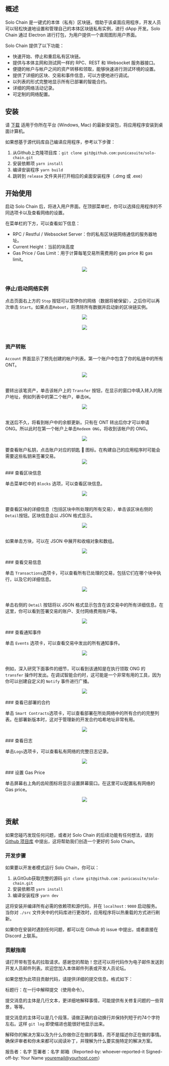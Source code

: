 

## 概述

Solo Chain 是一键式的本体（私有）区块链。借助于该桌面应用程序，开发人员可以轻松快速地设置和管理自己的本体区块链私有实例，进行 dApp 开发。Solo Chain 通过 Electron 进行打包，为用户提供一个直观图形用户界面。

Solo Chain 提供了以下功能：

- 快速开始、停止和重启私有区块链。
- 提供与本体主网和测试网一样的 RPC、REST 和 Websocket 服务器接口。
- 便捷的帐户与帐户之间的资产转移和领取，能够快速进行测试环境的设置。
- 提供了详细的区块、交易和事件信息，可以方便地进行调试。
- 以列表的形式完整地显示所有已部署的智能合约。
- 详细的网络活动记录。
- 可定制的网络配置。


## 安装

请 [下载](https://github.com/punicasuite/solo-chain/releases) 适用于你所在平台 (Windows, Mac) 的最新安装包，将应用程序安装到桌面计算机。

如果想基于源代码库自己编译应用程序，参考以下步骤：

1. 从Github上克隆项目库：`git clone git@github.com:punicasuite/solo-chain.git`
2. 安装依赖项 `yarn install`
3. 编译安装程序 `yarn build`
4. 跳转到 `release` 文件夹并打开相应的桌面安装程序（.dmg 或 .exe）


## 开始使用

启动 Solo Chain 后，将进入用户界面。在顶部菜单栏，你可以选择应用程序的不同选项卡以及查看网络的设置。

在菜单栏的下方，可以查看如下信息：

- RPC / Restful / Websocket Server：你的私有区块链网络通信的服务器地址。
- Current Height：当前的块高度
- Gas Price / Gas Limit：用于计算每笔交易所需费用的 gas price 和 gas limit。

<div align="center"><img src="https://raw.githubusercontent.com/ontio/documentation/master/dev-website-docs/assets/solo-chain/01-menu-bar.png"><br><br></div>

### 停止/启动网络实例

点击页面右上方的 `Stop` 按钮可以暂停你的网络（数据将被保留），之后你可以再次单击 `Start`。如果点击`Reboot`，将清除所有数据并启动新的区块链实例。

<div align="center"><img src="https://raw.githubusercontent.com/ontio/documentation/master/dev-website-docs/assets/solo-chain/03-stop-reboot.png"><br><br></div>

<div align="center"><img src="https://raw.githubusercontent.com/ontio/documentation/master/dev-website-docs/assets/solo-chain/04-start.png"><br><br></div>

### 资产转账

`Account` 界面显示了预先创建的帐户列表。第一个账户中包含了你的私链中的所有ONT。

<div align="center"><img src="https://raw.githubusercontent.com/ontio/documentation/master/dev-website-docs/assets/solo-chain/05-starting-account.png" ><br><br></div>

要转出该笔资产，单击该帐户上的 `Transfer` 按钮，在显示的窗口中填入转入的账户地址，例如列表中的第二个帐户，单击`OK`。

<div align="center">
  <img src="https://raw.githubusercontent.com/ontio/documentation/master/dev-website-docs/assets/solo-chain/06-transfer.png" ><br><br>
</div>

发送后不久，将看到帐户中的余额更新。只有在 ONT 转出后你才可以申请 ONG。所以此时在第一个帐户上单击`Redeem ONG`，将收到该帐户的 ONG。

<div align="center">
  <img src="https://raw.githubusercontent.com/ontio/documentation/master/dev-website-docs/assets/solo-chain/07-claim.png" ><br><br>
</div>
要查看账户私钥，点击账户对应的钥匙 🔑 图标。在构建自己的应用程序时可能会需要这些私钥来签署交易。

<div align="center">
  <img src="https://raw.githubusercontent.com/ontio/documentation/master/dev-website-docs/assets/solo-chain/08-pk.png" ><br><br>
</div>
### 查看区块信息

单击菜单栏中的 `Blocks` 选项，可以查看区块信息。

<div align="center">
  <img src="https://raw.githubusercontent.com/ontio/documentation/master/dev-website-docs/assets/solo-chain/09-blocks.png" ><br><br>
</div>

要查看区块的详细信息（包括区块中所处理的所有交易），单击该区块右侧的 `Detail`按钮。区块信息会以 JSON 格式显示。

<div align="center">
  <img src="https://raw.githubusercontent.com/ontio/documentation/master/dev-website-docs/assets/solo-chain/10-block-detail.png" ><br><br>
</div>

如果单击方块，可以在 JSON 中展开和收缩对象和数组。

<div align="center">
  <img src="https://raw.githubusercontent.com/ontio/documentation/master/dev-website-docs/assets/solo-chain/11-block-detail-open.png" ><br><br>
</div>
### 查看交易信息

单击 `Transactions`选项卡，可以查看所有已处理的交易，包括它们在哪个块中执行，以及它的详细信息。

<div align="center">
  <img src="https://raw.githubusercontent.com/ontio/documentation/master/dev-website-docs/assets/solo-chain/12-transactions.png" ><br><br>
</div>

单击右侧的 `Detail` 按钮将以 JSON 格式显示包含在该交易中的所有详细信息。在这里，你可以看到签署交易的账户、支付网络费用账户等。

<div align="center">
  <img src="https://raw.githubusercontent.com/ontio/documentation/master/dev-website-docs/assets/solo-chain/13-tx-details.png" ><br><br>
</div>
### 查看通知事件

单击 `Events` 选项卡，可以查看交易中发出的所有通知事件。

<div align="center">
  <img src="https://raw.githubusercontent.com/ontio/documentation/master/dev-website-docs/assets/solo-chain/14-events.png" ><br><br>
</div>

例如，深入研究下面事件的细节，可以看到该通知是在执行领取 ONG 的 `transfer` 操作时发出。在调试智能合约时，这可能是一个非常有用的工具，因为你可以创建自定义的 `Notify` 事件进行广播。

<div align="center">
  <img src="https://raw.githubusercontent.com/ontio/documentation/master/dev-website-docs/assets/solo-chain/15-transfer-event.png" ><br><br>
</div>
### 查看已部署的合约

单击 `Smart Contracts`选项卡，可以查看部署在所处网络中的所有合约的完整列表。在部署新版本时，这对于管理新的开发合约哈希地址非常有用。

<div align="center">
  <img src="https://raw.githubusercontent.com/ontio/documentation/master/dev-website-docs/assets/solo-chain/16-smart-contracts.png" ><br><br>
</div>
### 查看日志

单击`Logs`选项卡，可以查看私有网络的完整日志记录。

<div align="center">
  <img src="https://raw.githubusercontent.com/ontio/documentation/master/dev-website-docs/assets/solo-chain/17-logs.png" ><br><br>
</div>
### 设置 Gas Price

单击屏幕右上角的齿轮图标将显示设置屏幕窗口。在这里可以配置私有网络的 Gas price。

<div align="center">
  <img src="https://raw.githubusercontent.com/ontio/documentation/master/dev-website-docs/assets/solo-chain/18-settings.png" ><br><br>
</div>


## 贡献

如果您碰巧发现任何问题，或者对 Solo Chain 的后续功能有任何想法，请到 [Github 项目库](https://github.com/punicasuite/solo-chain) 中提出，这将帮助我们创造一个更好的 Solo Chain。

### 开发步骤

如果要以开发者模式运行 Solo Chain，你可以：

1. 从GitGub获取完整的源码 `git clone git@github.com：punicasuite/solo-chain.git`
2. 安装依赖项 `yarn install`
3. 编译安装程序 `yarn dev`

这将安装并编译所有必需的依赖项和源代码，并在 `localhost：9080` 启动服务。当你对 `./src` 文件夹中的代码库进行更改时，应用程序将以热重载的方式进行刷新。

如果你在安装时遇到任何问题，都可以在 Github 的 issue 中提出，或者直接在 Discord 上联系。

### 贡献指南

请打开带有签名的拉取请求。感谢您的帮助！您还可以将代码作为电子邮件发送到开发人员邮件列表。欢迎您加入本体邮件列表或开发人员论坛。

如果您想为此项目贡献代码，请提供详细的提交信息。格式如下：

标题行：在一行中解释提交（使用命令）。

提交消息的主体是几行文本，更详细地解释事情，可能提供有关修复问题的一些背景，等等。

提交消息的主体可以是几个段落，请做正确的自动换行并保持列短于约74个字符左右。这样 `git log` 即使缩进也能很好地显示出来。

解释你的解决方案以及为什么你做你正在做的事情，而不是描述你正在做的事情。确保评审者和你未来都可以阅读补丁，并理解为什么要实施特定的解决方案。

报告者：名字 签署者：名字 邮箱（Reported-by: whoever-reported-it Signed-off-by: Your Name youremail@yourhost.com）